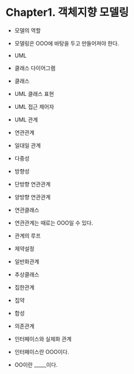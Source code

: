 Chapter1. 객체지향 모델링
========================

* 모델의 역할
* 모델링은 OOO에 바탕을 두고 만들어져야 한다.
* UML
* 클래스 다이어그램
* 클래스
* UML 클래스 표현
* UML 접근 제어자
* UML 관계

* 연관관계
 * 일대일 관계
 * 다중성
 * 방향성
 * 단방향 연관관계
 * 양방향 연관관계
 * 연관클래스
 * 연관관계는 때로는 OOO일 수 있다.
 * 관계의 루프
 * 제약설정

* 일반화관계
 * 추상클래스

* 집한관계
 * 집약
 * 합성

* 의존관계

* 인터페이스와 실체화 관계
 * 인터페이스란 OOO이다.
 * OO이란 _____이다.

